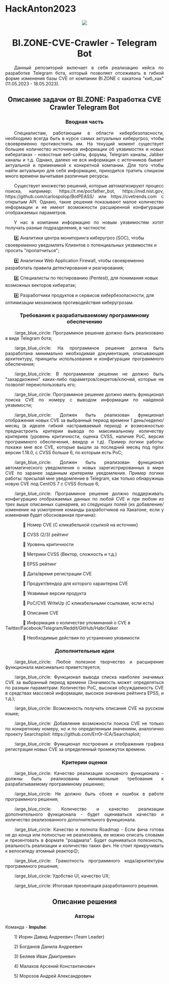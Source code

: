 # HackAnton2023

<p align="center">
    <img src="URL">
</p>

<h1 align="center">
BI.ZONE-CVE-Crawler - Telegram Bot
</h1>

<p align="justify">&emsp;&emsp;Данный репозиторий включает в себя реализацию кейса по разработке Telegram бота, который позволяет отсеживать в гибкой форме изменения базы CVE от компании BI.ZONE с хакатона "киб_хак" (11.05.2023 - 18.05.2023).</p>

<h2 align="center">
    Описание задачи от BI.ZONE: Разработка CVE Crawler Telegram Bot
</h2>

<h3 align="center">
    Вводная часть
</h3> 

<p align="justify">&emsp;&emsp;Специалистам, работающим в области кибербезопасности, необходимо всегда быть в курсе самых актуальных киберугроз, чтобы своевременно противостоять им. На текущий момент существует большее количество источников информации об уязвимостях и новых кибератаках - новостные веб-сайты, форумы, Telegram каналы, Jabber каналы и т.д. Однако, далеко не вся информация с источников бывает актуальной и применимой к конкретной компании. Для того чтобы найти актуальную для себя информацию, приходится тратить слишком много времени вычитывая различные ресурсы.</p>

<p align="justify">&emsp;&emsp;Существует множество решений, которые автоматизируют процесс поиска, например: https://t.me/pocfather_bot, https://nvd.nist.gov, https://github.com/carlospolop/BotPEASS/ или https://cvetrends.com с открытым API. Однако, такие решения показывают малое количество информации и не имеют возможности расширенной конфигурации отображаемых параметров.</p>

<p align="justify">&emsp;&emsp;У нас в компании информацию по новым уязвимостям хотят получать разные подразделения, в частности:</p>

&emsp;&emsp;:hash: Аналитики центра мониторинга киберугроз (SOC), чтобы своевременно уведомлять Клиентов о потенциальных уязвимостях и просить "пропатчиться";

&emsp;&emsp;:hash: Аналитики Web Application Firewall, чтобы своевременно разработать правила детектирования и реагирования;

&emsp;&emsp;:hash: Специалисты по тестированию (Pentest), для понимания новых возможных векторов кибератак;

&emsp;&emsp;:hash: Разработчики продуктов и сервисов кибербезопасности, для оптимизации механизмов противодействия киберугрозам.


<h3 align="center">
    Требования к разрабатываемому программному обеспечению
</h3> 

<p align="justify">&emsp;&emsp;:large_blue_circle: Программное решение должно быть реализовано в виде Telegram бота;</p>

<p align="justify">&emsp;&emsp;:large_blue_circle: На программное решение должна быть разработана минимально необходимая документация, описывающая архитектуру, принципы использования и конфигурации программного обеспечения;</p>

<p align="justify">&emsp;&emsp;:large_blue_circle: В программном решении не должно быть "захардкожено" каких-либо параметров/секретов/ключей, которые не позволят переиспользовать его;</p>

<p align="justify">&emsp;&emsp;:large_blue_circle: Программное решение должно иметь функционал поиска CVE по номеру с выводом информации по найденой уязвимости;</p>

<p align="justify">&emsp;&emsp;:large_blue_circle: Должен быть реализован функционал отображения новых CVE за выбранный период времени 1 день/неделю/месяц (в идеале гибкий настраиваемый период) и возможностью преднастроить критерии вывода по максимальному количеству критериев (уровень критичности, оценка CVSS, наличие PoC, версия программного обеспечения, вендор и т.д). Пример логики работы: покажи мне все CVE, которые вышли за последний месяц под nginx версии 1.18.0, с CVSS больше 6, по которым есть PoC;</p>

<p align="justify">&emsp;&emsp;:large_blue_circle: Должен быть реализован функционал автоматического уведомления о новых зарегистрированных в мире CVE  по заранее заданным критериям уведомления. Пример логики работы: присылай мне уведомление в Telegram, как только обнаружишь новую CVE  под CentOS 7 с CVSS больше 6;</p>
 
<p align="justify">&emsp;&emsp;:large_blue_circle: Программное решение должно поддерживать конфигурацию отображаемых данных по любой CVE и при любом из трех выше описанных сценариев, из следующих полей (их добавление/изменение на усмотрение команды разработчиков на Хакатоне, если у изменения будет обоснованная причина):</p>

&emsp;&emsp;&emsp;&emsp;:small_blue_diamond: Номер CVE (С кликабельной ссылкой на источник)

&emsp;&emsp;&emsp;&emsp;:small_blue_diamond: CVSS (2/3) рейтинг

&emsp;&emsp;&emsp;&emsp;:small_blue_diamond: Уровень критичности

&emsp;&emsp;&emsp;&emsp;:small_blue_diamond: Метрики CVSS (Вектор, сложность и т.д.)

&emsp;&emsp;&emsp;&emsp;:small_blue_diamond: EPSS рейтинг

&emsp;&emsp;&emsp;&emsp;:small_blue_diamond: Дата/время регистрации CVE 

&emsp;&emsp;&emsp;&emsp;:small_blue_diamond: Продукт/вендор для которого характерна CVE 

&emsp;&emsp;&emsp;&emsp;:small_blue_diamond: Уязвимые версии продукта

&emsp;&emsp;&emsp;&emsp;:small_blue_diamond: PoC/CVE WriteUp (С кликабельными ссылками, если есть)

&emsp;&emsp;&emsp;&emsp;:small_blue_diamond: Описание CVE

&emsp;&emsp;&emsp;&emsp;:small_blue_diamond: Информация о количестве упоминаний о CVE в Twitter/Facebook/Telegram/Reddit/GitHub/Habr/Xaker

&emsp;&emsp;&emsp;&emsp;:small_blue_diamond: Необходимые действия по устранению уязвимости 


<h3 align="center">
    Дополнительные идеи
</h3> 

<p align="justify">&emsp;&emsp;:large_blue_circle: Любое полезное творчество и расширение функционала максимально приветствуется;</p>

<p align="justify">&emsp;&emsp;:large_blue_circle: Функционал вывода списка наиболее значимых CVE за выбранный период времени (Значимость может определяться по разным параметрам: Количество PoC, высокая обсуждаемость CVE в средствах массовой информации, высокое значение рейтинга EPSS, и т.д.);</p>

<p align="justify">&emsp;&emsp;:large_blue_circle: Возможность получать описание CVE на русском языке;</p>

<p align="justify">&emsp;&emsp;:large_blue_circle: Добавление возможности поиска CVE не только по конкретному номеру, но и по определенным значениям, аналогично проекту Searchsploit: https://github.com/Err0r-ICA/Searchsploit;</p>

<p align="justify">&emsp;&emsp;:large_blue_circle: Функционал построения и отображения графика регистрации новых CVE за определенный промежуток времени.</p>


<h3 align="center">
    Критерии оценки
</h3>  

<p align="justify">&emsp;&emsp;:large_blue_circle: Качество реализации основного функционала - должны быть реализованы минимальные требования к разрабатываемому программному решению;</p>

<p align="justify">&emsp;&emsp;:large_blue_circle: Не должно быть сбоев и ошибок в работе программного решения;</p>

<p align="justify">&emsp;&emsp;:large_blue_circle: Количество и качество реализации дополнительного функционала - будет оцениваться качество и количество реализованного дополнительного функционала.<p>

<p align="justify">&emsp;&emsp;:large_blue_circle: Качество и полнота Roadmap -  Если фича готова не до конца или полностью не реализована, ее можно описать словами и презентовать в формате "роадмапа". Будет оцениваться полезность, реальность реализации и количество таких фич. Не стоит прикручивать к велосипеду атомный реактор😉;</p>

<p align="justify">&emsp;&emsp;:large_blue_circle: Грамотность программного кода/архитектуры программного решения;</p>

<p align="justify">&emsp;&emsp;:large_blue_circle: Удобство UI, качество UX;</p>
 
<p align="justify">&emsp;&emsp;:large_blue_circle: Итоговая презентация разработанного решения.</p>


<h2 align="center">
    Описание решения
</h2>

<h3 align="center">
    Авторы
</h3>

Команда - **Impulse**:
<p align="justify">&emsp;&emsp;1) Иорин Давид Андреевич (Team Leader)</p>
<p align="justify">&emsp;&emsp;2) Богданов Данила Андреевич</p>
<p align="justify">&emsp;&emsp;3) Беляев Иван Дмитриевич</p>
<p align="justify">&emsp;&emsp;4) Малахов Арсений Константинович</p>
<p align="justify">&emsp;&emsp;5) Морозов Андрей Александрович</p>
